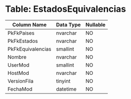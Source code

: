 # Table: EstadosEquivalencias

| Column Name | Data Type | Nullable |
|-------------|-----------|----------|
| PkFkPaises | nvarchar | NO |
| PkFkEstados | nvarchar | NO |
| PkFkEquivalencias | smallint | NO |
| Nombre | nvarchar | NO |
| UserMod | smallint | NO |
| HostMod | nvarchar | NO |
| VersionFila | tinyint | NO |
| FechaMod | datetime | NO |
